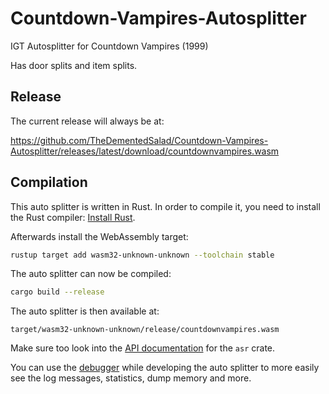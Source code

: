 # Countdown-Vampires-Autosplitter

IGT Autosplitter for Countdown Vampires (1999)

Has door splits and item splits.


## Release

The current release will always be at:

https://github.com/TheDementedSalad/Countdown-Vampires-Autosplitter/releases/latest/download/countdownvampires.wasm


## Compilation

This auto splitter is written in Rust. In order to compile it, you need to
install the Rust compiler: [Install Rust](https://www.rust-lang.org/tools/install).

Afterwards install the WebAssembly target:
```sh
rustup target add wasm32-unknown-unknown --toolchain stable
```

The auto splitter can now be compiled:
```sh
cargo build --release
```

The auto splitter is then available at:
```
target/wasm32-unknown-unknown/release/countdownvampires.wasm
```

Make sure too look into the [API documentation](https://livesplit.org/asr/asr/) for the `asr` crate.

You can use the [debugger](https://github.com/CryZe/asr-debugger) while
developing the auto splitter to more easily see the log messages, statistics,
dump memory and more.
